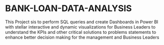 # BANK-LOAN-DATA-ANALYSIS
This Project sis to perform SQL queries and create Dashboards in Power BI with stellar interactive and dynamic visualizations for Business Leaders to understand the KPIs and other critical solutions to problems statements to enhance better decision making for the management and Business Leaders
